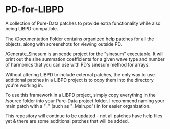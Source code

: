 # PD-for-LIBPD
A collection of Pure-Data patches to provide extra functionality while also being LIBPD-compatible.  

The /Documentation Folder contains organized help patches for all the objects, along with screenshots for viewing outside PD.

/Generate_Sinesum is an xcode project for the "sinesum" executable.  It will print out the sine summation coefficients for a given wave type and number of harmonics that you can use with PD's sinesum method for arrays.

Without altering LIBPD to include external patches, the only way to use additional patches in a LIBPD project is to copy them into the directory you're working in.

To use this framework in a LIBPD project, simply copy everything in the /source folder into your Pure-Data project folder.  I recommend naming your main patch with a "_" (such as "_Main.pd") in for easier organization.


This repository will continue to be updated - not all patches have help files yet & there are some additional patches that will be added.